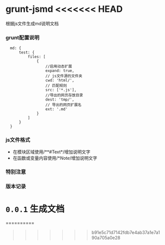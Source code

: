 grunt-jsmd
<<<<<<< HEAD
============
  根据js文件生成md说明文档

### grunt配置说明
      md: {
          test: {
              files: [
                  {
                      //启用动态扩展
                      expand: true,
                      // js文件源的文件夹
                      cwd: 'html/',
                      // 匹配规则
                      src: ['*.js'],
                      //导出的网页存放目录
                      dest: 'tmp/',
                      // 导出的网页扩展名
                      ext: '.md'
                  }
              ]
          }
      }
### js文件格式
* 在模块区域使用/**#Text*/增加说明文字
* 在函数或变量内容使用/**Note*/增加说明文字

### 特别注意


### 版本记录

`0.0.1` 生成文档
=======
==========
>>>>>>> b91e5c71d7142fdb7e4ab37a1e7a190a705a0e28
